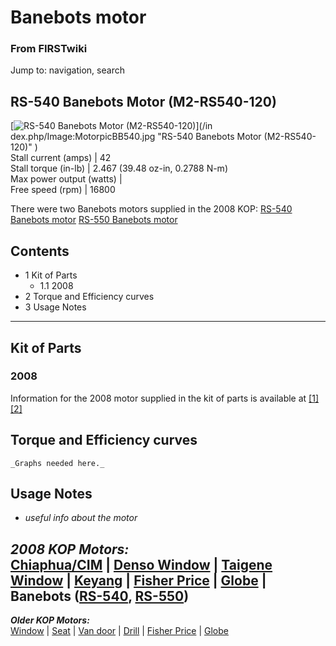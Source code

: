 

# Banebots motor

### From FIRSTwiki

Jump to: navigation, search

  

RS-540 Banebots Motor (M2-RS540-120)  
---  
[![RS-540 Banebots Motor \(M2-RS540-120\)](/media/5/5c/MotorpicBB540.jpg)](/in
dex.php/Image:MotorpicBB540.jpg "RS-540 Banebots Motor \(M2-RS540-120\)" )  
Stall current (amps) |  42  
Stall torque (in-lb) |  2.467 (39.48 oz-in, 0.2788 N-m)  
Max power output (watts) |  
Free speed (rpm) |  16800  
  
  
There were two Banebots motors supplied in the 2008 KOP: [RS-540 Banebots
motor](/index.php?title=RS-540_Banebots_motor&action=edit "RS-540 Banebots
motor" ) [RS-550 Banebots motor](RS-550_Banebots_motor "RS-550
Banebots motor" )

## Contents

  * 1 Kit of Parts
    * 1.1 2008
  * 2 Torque and Efficiency curves
  * 3 Usage Notes  
---  
  

##  Kit of Parts


###  2008

Information for the 2008 motor supplied in the kit of parts is available at
[[1]](http://banebots.com/pc/MOTOR-BRUSH/M2-RS540-120 "http://banebots.com/pc
/MOTOR-BRUSH/M2-RS540-120" ) [[2]](http://banebots.com/p/M2-RS550-120
"http://banebots.com/p/M2-RS550-120" )


## Torque and Efficiency curves

    _Graphs needed here._


## Usage Notes

  * _useful info about the motor_

  

_**2008 KOP Motors:**_  
[Chiaphua/CIM](CIM_motor "CIM motor" ) | [Denso
Window](Denso_window_motor "Denso window motor" ) | [Taigene
Window](/index.php?title=Taigene_window_motor&action=edit "Taigene window
motor" ) | [Keyang](/index.php?title=Keyang_motor&action=edit "Keyang motor" )
| [Fisher Price](Fisher_Price_motor "Fisher Price motor" ) |
[Globe](Globe_motor "Globe motor" ) | **Banebots**
([RS-540](/index.php?title=RS-540_Banebots_motor&action=edit "RS-540 Banebots
motor" ), [RS-550](RS-550_Banebots_motor "RS-550 Banebots motor" ))  
---  
_**Older KOP Motors:**_  
[Window](Window_motor "Window motor" ) |
[Seat](/index.php?title=Seat_motor&action=edit "Seat motor" ) | [Van
door](Van_door_motor "Van door motor" ) |
[Drill](Drill_motor "Drill motor" ) | [Fisher
Price](Fisher_Price_motor "Fisher Price motor" ) |
[Globe](Globe_motor "Globe motor" )  
  
